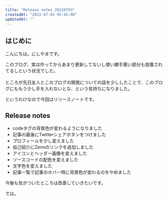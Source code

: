 ```yaml
---
title: "Release notes 20220703"
createdAt: "2022-07-03 05:45:00"
updatedAt: ""
---
```



## はじめに

こんにちは。にしやまです。

このブログ、実は作ってからあまり更新してないし使い勝手悪い部分も放置されてるしという状況でした。<br></br>
ところが先日友人とこのブログの開発についての話を少ししたことで、このブログにももう少し手を入れないとな、という気持ちになりました。

というわけなので今回はリリースノートです。

## Release notes

- codeタグの背景色が変わるようになりました
- 記事の最後にTwitterシェアボタンをつけました
- プロフィールを少し変えました
- 自己紹介にZennのリンクを追加しました
- アイコンとヘッダー画像を変えました
- ソースコードの配色を変えました
- 文字色を変えました
- 記事一覧で記事のホバー時に背景色が変わるのをやめました

今後も気がついたところは改善していきたいです。

では。
